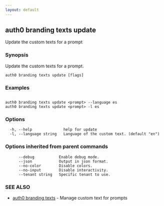 ```yaml
---
layout: default
---
```

## auth0 branding texts update

Update the custom texts for a prompt

### Synopsis

Update the custom texts for a prompt.

```
auth0 branding texts update [flags]
```

### Examples

```

auth0 branding texts update <prompt> --language es
auth0 branding texts update <prompt> -l es
```

### Options

```
  -h, --help              help for update
  -l, --language string   Language of the custom text. (default "en")
```

### Options inherited from parent commands

```
      --debug           Enable debug mode.
      --json            Output in json format.
      --no-color        Disable colors.
      --no-input        Disable interactivity.
      --tenant string   Specific tenant to use.
```

### SEE ALSO

* [auth0 branding texts](auth0_branding_texts.md)	 - Manage custom text for prompts

